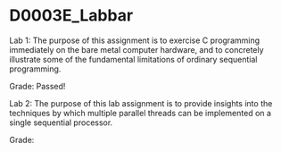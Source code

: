 # D0003E_Labbar

Lab 1: The purpose of this assignment is to exercise C programming immediately on the bare metal computer hardware, and to concretely illustrate some of the fundamental limitations of ordinary sequential programming.

Grade: Passed!

Lab 2: The purpose of this lab assignment is to provide insights into the techniques by which multiple parallel threads can be implemented on a single sequential processor.

Grade:
